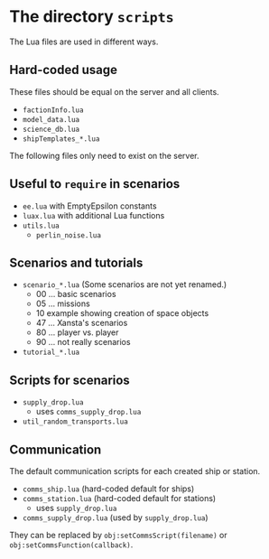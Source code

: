 # The directory `scripts`

The Lua files are used in different ways.

## Hard-coded usage

These files should be equal on the server and all clients.

- `factionInfo.lua`
- `model_data.lua`
- `science_db.lua`
- `shipTemplates_*.lua`

The following files only need to exist on the server.

## Useful to `require` in scenarios

- `ee.lua` with EmptyEpsilon constants
- `luax.lua` with additional Lua functions
- `utils.lua`
  - `perlin_noise.lua`

## Scenarios and tutorials

- `scenario_*.lua` (Some scenarios are not yet renamed.)
  - 00 ... basic scenarios
  - 05 ... missions
  - 10 example showing creation of space objects
  - 47 ... Xansta's scenarios
  - 80 ... player vs. player
  - 90 ... not really scenarios
- `tutorial_*.lua`

## Scripts for scenarios

- `supply_drop.lua`
  - uses `comms_supply_drop.lua`
- `util_random_transports.lua`

## Communication

The default communication scripts for each created ship or station.

- `comms_ship.lua` (hard-coded default for ships)
- `comms_station.lua` (hard-coded default for stations)
  - uses `supply_drop.lua`
- `comms_supply_drop.lua` (used by `supply_drop.lua`)

They can be replaced by `obj:setCommsScript(filename)` or `obj:setCommsFunction(callback)`.
